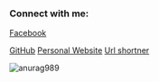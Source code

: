 

<h3 align="left">Connect with me:</h3>

<p align="left">

<a href="https://fb.com/https://www.facebook.com/profile.php?id=100024513426527">Facebook

</a>
<a href="https://github.com/anurag989/agg">GitHub</a>
<a href="https://altcoder.cf/">Personal 
Website</a>
<a href="https://github.com/anurag989.github.io/agg/">Url shortner</a>
</p>

<p><img align="center" src="https://github-readme-stats.vercel.app/api/top-langs?username=anurag989&show_icons=true&locale=en&layout=compact" alt="anurag989" /></p>
